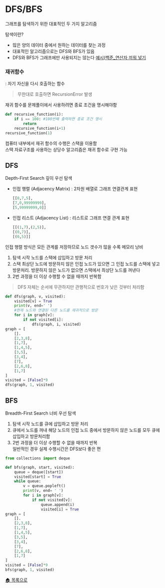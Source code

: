 # DFS/BFS 
그래프를 탐색하기 위한 대표적인 두 가지 알고리즘  

탐색이란?  
* 많은 양의 데이터 중에서 원하는 데이터를 찾는 과정  
* 대표적인 알고리즘으로는 DFS와 BFS가 있음
* DFS와 BFS가 그래프에만 사용되지는 않는다 [예시)백준_연산자 끼워 넣기](https://www.acmicpc.net/problem/14888)

### 재귀함수
: 자기 자신을 다시 호출하는 함수
> 무한대로 호출하면 RecursionError 발생  

재귀 함수를 문제풀이에서 사용하려면 종료 조건을 명시해야함
```python
def recursive_function(i):
    if i == 100: #100번째 출력하면 종료 조건 명시
        return
    recursive_function(i+1)
recursive_function(1)
```
컴퓨터 내부에서 재귀 함수의 수행은 스택을 이용함  
스택 자료구조를 사용하는 상당수 알고리즘은 재귀 함수로 구현 가능

## DFS
Depth-First Search 깊이 우선 탐색
* 인접 행렬 (Adjacency Matrix) : 2차원 배열로 그래프 연결관계 표현
    ```python
    [[0,7,5],
    [7,0,99999999],
    [5,99999999,0]]
    ```
* 인접 리스트 (Adjacency List) : 리스트로 그래프 연결 관계 표현
    ```python
    [[(1,7),(2,5)],
    [(0,7)],
    [(0,5)]]
    ```
인접 행렬 방식은 모든 관계를 저장하므로 노드 갯수가 많을 수록 메모리 낭비
1. 탐색 시작 노드를 스택에 삽입하고 방문 처리
2. 스택 최상단 노드에 방문하지 않은 인접 노드가 있으면 그 인접 노드를 스택에 넣고 방문처리. 방문하지 않은 노드가 없으면 스택에서 최상단 노드를 꺼낸다
3. 2번 과정을 더 이상 수행할 수 없을 때까지 반복함
> DFS 자체는 순서에 무관하지만 관행적으로 번호가 낮은 것부터 처리함
```python
def dfs(graph, v, visited):
    visited[v] = True
    print(v, end=' ')
    #현재 노드와 연결된 다른 노드를 재귀적으로 방문
    for i in graph[v]:
        if not visited[i]:
            dfs(graph, i, visited)
graph = [
    [].
    [2,3,8],
    [1,7],
    [1,4,5],
    [3,5],
    [3,4],
    [7],
    [2,6,8],
    [1,7]
]
visited = [False]*9
dfs(graph, 1, visited)
```
## BFS
Breadth-First Search 너비 우선 탐색
1. 탐색 시작 노드를 큐에 삽입하고 방문 처리
2. 큐에서 노드를 꺼내 해당 노드의 인접 노드 중에서 방문하지 않은 노드를 모두 큐에 삽입하고 방문처리함
3. 2번 과정을 더 이상 수행할 수 없을 때까지 반복  
일반적인 경우 실제 수행시간은 DFS보다 좋은 편
```python
from collections import deque

def bfs(graph, start, visited):
    queue = deque([start])
    visited[start] = True
    while queue:
        v = queue.popleft()
        print(v, end= ' ')
        for i in graph[v]:
            if not visited[v]:
                queue.append(i)
                visited[i] = True
graph = [
    [].
    [2,3,8],
    [1,7],
    [1,4,5],
    [3,5],
    [3,4],
    [7],
    [2,6,8],
    [1,7]
]
visited = [False]*9
bfs(graph, 1, visited)
```

[🏠 목록으로](https://github.com/SeeunChoi1/ProblemSolving#%EC%95%8C%EA%B3%A0%EB%A6%AC%EC%A6%98-%EC%9D%B4%EB%A1%A0-%EC%A0%95%EB%A6%AC)